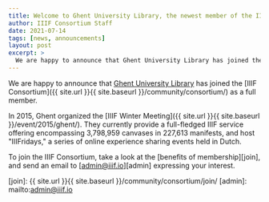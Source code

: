```yaml
---
title: Welcome to Ghent University Library, the newest member of the IIIF Consortium!
author: IIIF Consortium Staff
date: 2021-07-14
tags: [news, announcements]
layout: post
excerpt: >
  We are happy to announce that Ghent University Library has joined the Consortium as a full member. 
---
```


We are happy to announce that [Ghent University Library](https://lib.ugent.be/) has joined the [IIIF Consortium]({{ site.url }}{{ site.baseurl }}/community/consortium/) as a full member. 

In 2015, Ghent organized the [IIIF Winter Meeting]({{ site.url }}{{ site.baseurl }}/event/2015/ghent/). They currently provide a full-fledged IIIF service offering encompassing 3,798,959 canvases in 227,613 manifests, and host "IIIFridays," a series of online experience sharing events held in Dutch.

To join the IIIF Consortium, take a look at the [benefits of membership][join], and send an email to [admin@iiif.io][admin] expressing your interest.

[join]: {{ site.url }}{{ site.baseurl }}/community/consortium/join/
[admin]: mailto:admin@iiif.io